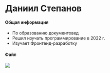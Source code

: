 # Даниил Степанов

#### Общая информация

* По образованию документовед
* Решил изучать программирование в 2022 г.
* Изучает Фронтенд-разработку

#### Файл

![](https://sun9-6.userapi.com/impf/c848628/v848628650/1544df/gq0V5jgE5Fc.jpg?size=480x640&quality=96&sign=d9b918d9067e576d2d44787ff2b6bdbd&type=album)